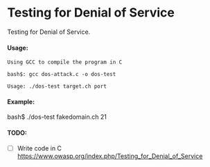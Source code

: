 # Testing for Denial of Service
Testing for Denial of Service.

#### Usage:
```
Using GCC to compile the program in C

bash$: gcc dos-attack.c -o dos-test

Usage: ./dos-test target.ch port

```
#### Example:
bash$ ./dos-test fakedomain.ch 21


#### TODO:
- [ ] Write code in C
https://www.owasp.org/index.php/Testing_for_Denial_of_Service


